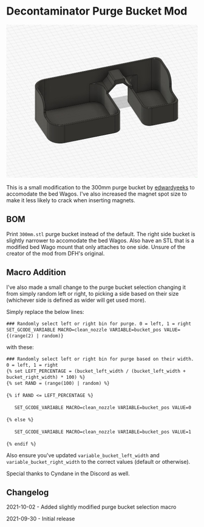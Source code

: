 # Decontaminator Purge Bucket Mod

![Picture of mod](Images/purge_bucket_300mm.jpg)

This is a small modification to the 300mm purge bucket by [edwardyeeks](https://github.com/edwardyeeks) to accomodate the bed Wagos. I've also increased the magnet spot size to make it less likely to crack when inserting magnets.

## BOM

Print `300mm.stl` purge bucket instead of the default. The right side bucket is slightly narrower to accomodate the bed Wagos. Also have an STL that is a modified bed Wago mount that only attaches to one side. Unsure of the creator of the mod from DFH's original.

## Macro Addition

I've also made a small change to the purge bucket selection changing it from simply random left or right, to picking a side based on their size (whichever side is defined as wider will get used more).

Simply replace the below lines:

```
### Randomly select left or right bin for purge. 0 = left, 1 = right
SET_GCODE_VARIABLE MACRO=clean_nozzle VARIABLE=bucket_pos VALUE={(range(2) | random)}
```

with these:

```
### Randomly select left or right bin for purge based on their width. 0 = left, 1 = right
{% set LEFT_PERCENTAGE = (bucket_left_width / (bucket_left_width + bucket_right_width) * 100) %}
{% set RAND = (range(100) | random) %}

{% if RAND <= LEFT_PERCENTAGE %}

   SET_GCODE_VARIABLE MACRO=clean_nozzle VARIABLE=bucket_pos VALUE=0

{% else %}

   SET_GCODE_VARIABLE MACRO=clean_nozzle VARIABLE=bucket_pos VALUE=1

{% endif %}
```

Also ensure you've updated `variable_bucket_left_width` and `variable_bucket_right_width` to the correct values (default or otherwise).

Special thanks to Cyndane in the Discord as well.

## Changelog
2021-10-02
	- Added slightly modified purge bucket selection macro

2021-09-30
	- Initial release
